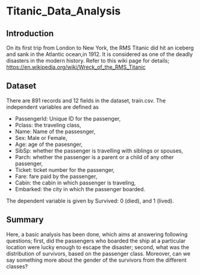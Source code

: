 # Titanic_Data_Analysis

## Introduction
 On its first trip from London to New York, the RMS Titanic did hit an iceberg and sank in the Atlantic ocean,in 1912. It is considered as one of the deadly disasters in the modern history. Refer to this wiki page for details; <https://en.wikipedia.org/wiki/Wreck_of_the_RMS_Titanic>

## Dataset

 There are 891 records and 12 fields in the dataset, train.csv. The independent variables are defined as 


* PassengerId: Unique ID for the passenger,
* Pclass: the traveling class, 
* Name: Name of the passesnger, 
* Sex: Male or Female, 
* Age: age of the pasesnger, 
* SibSp: whether the passenger is travelling with siblings or spouses, 
* Parch: whether the passenger is a parent or a child of any other passenger, 
* Ticket: ticket number for the passenger, 
* Fare: fare paid by the passenger, 
* Cabin: the cabin in which passenger is traveling, 
* Embarked: the city in which the passenger boarded.

The dependent variable is given by Survived: 0 (died), and 1 (lived).

## Summary
 Here, a basic analysis has been done, which aims at answering following questions; first, did the passengers who boarded the ship at a particular location were lucky enough to escape the disaster; second, what was the distribution of survivors, based on the passenger class. Moreover, can we say something more about the gender of the survivors from the different classes?



